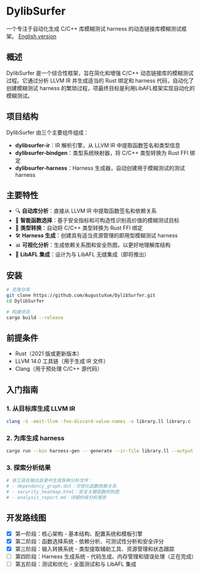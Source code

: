 # DylibSurfer

一个专注于自动化生成 C/C++ 库模糊测试 harness 的动态链接库模糊测试框架。
[English version](README.md)

## 概述

DylibSurfer 是一个综合性框架，旨在简化和增强 C/C++ 动态链接库的模糊测试过程。它通过分析 LLVM IR 并生成适当的 Rust 绑定和 harness 代码，自动化了创建模糊测试 harness 的繁琐过程，项最终目标是利用LibAFL框架实现自动化的模糊测试。

## 项目结构

DylibSurfer 由三个主要组件组成：

- **dylibsurfer-ir**：IR 解析引擎，从 LLVM IR 中提取函数签名和类型信息
- **dylibsurfer-bindgen**：类型系统映射器，将 C/C++ 类型转换为 Rust FFI 绑定
- **dylibsurfer-harness**：Harness 生成器，自动创建用于模糊测试的测试 harness

## 主要特性

- 🔍 **自动库分析**：直接从 LLVM IR 中提取函数签名和依赖关系
- 🧠 **智能函数选择**：基于安全指标和可构造性识别高价值的模糊测试目标
- 🔄 **类型转换**：自动将 C/C++ 类型转换为 Rust FFI 绑定
- 🛠️ **Harness 生成**：创建具有适当资源管理的即用型模糊测试 harness
- 📊 **可视化分析**：生成依赖关系图和安全热图，以更好地理解库结构
- 🔌 **LibAFL 集成**：设计为与 LibAFL 无缝集成（即将推出）

## 安装

```bash
# 克隆仓库
git clone https://github.com/AugustuXue/DylibSurfer.git
cd DylibSurfer

# 构建项目
cargo build --release
```

## 前提条件

- Rust（2021 版或更新版本）
- LLVM 14.0 工具链（用于生成 IR 文件）
- Clang（用于预处理 C/C++ 源代码）

## 入门指南

### 1. 从目标库生成 LLVM IR

```bash
clang -S -emit-llvm -fno-discard-value-names -o library.ll library.c
```

### 2. 为库生成 harness

```bash
cargo run --bin harness-gen -- generate --ir-file library.ll --output ./output --config config.yaml
```

### 3. 探索分析结果

```bash
# 该工具在输出目录中生成各种分析文件：
# - dependency_graph.dot：可视化函数依赖关系
# - security_heatmap.html：安全关键函数的热图
# - analysis_report.md：详细的库分析报告
```

## 开发路线图

- [x] 第一阶段：核心架构 - 基本结构、配置系统和模板引擎
- [x] 第二阶段：函数选择系统 - 依赖分析、可测试性分析和安全评分
- [x] 第三阶段：输入转换系统 - 类型提取辅助工具、资源管理和状态跟踪
- [ ] 第四阶段：Harness 生成系统 - 代码生成、内存管理和错误处理（正在完成）
- [ ] 第五阶段：测试和优化 - 全面测试和与 LibAFL 集成